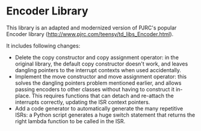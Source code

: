 # Encoder Library

This library is an adapted and modernized version of PJRC's popular Encoder
library (http://www.pjrc.com/teensy/td_libs_Encoder.html).

It includes following changes:
 - Delete the copy constructor and copy assignment operator: in the original
   library, the default copy constructor doesn't work, and leaves dangling 
   pointers to the interrupt contexts when used accidentally.
 - Implement the move constructor and move assignment operator: this solves the
   dangling pointers problem mentioned earlier, and allows passing encoders to
   other classes without having to construct it in-place. This requires 
   functions that can detach and re-attach the interrupts correctly, updating
   the ISR context pointers.
 - Add a code generator to automatically generate the many repetitive ISRs:
   a Python script generates a huge switch statement that returns the right 
   lambda function to be called in the ISR.
